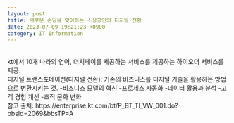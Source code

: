 ```yaml
---
layout: post
title: 새로운 손님을 맞이하는 소상공인의 디지털 전환  
date: 2023-07-09 19:21:23 +0900
category: IT Information
---
```

<br> 
kt에서 10개 나라의 언어, 더치페이를 제공하는 서비스를 제공하는 하이오더 서비스를 제공.  
<br>
디지털 트랜스포메이션(디지털 전환): 기존의 비즈니스를 디지털 기술을 활용하는 방법으로 변환시키는 것.  
-비즈니스 모델의 혁신  
-프로세스 자동화  
-데이터 활용과 분석  
-고객 경험 개선  
-조직 문화 변화  
<br>
참고 출처: https://enterprise.kt.com/bt/P_BT_TI_VW_001.do?bbsId=2069&bbsTP=A  
